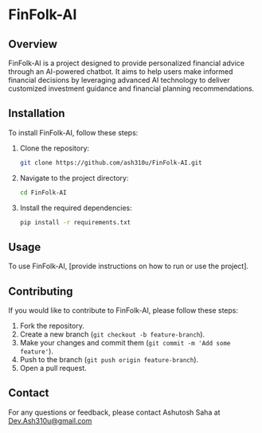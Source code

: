 # FinFolk-AI

## Overview
FinFolk-AI is a project designed to provide personalized financial advice through an AI-powered chatbot. It aims to help users make informed financial decisions by leveraging advanced AI technology to deliver customized investment guidance and financial planning recommendations.

<!-- ## Features
- Feature 1: [Description of feature 1]
- Feature 2: [Description of feature 2]
- Feature 3: [Description of feature 3] -->

## Installation
To install FinFolk-AI, follow these steps:

1. Clone the repository:
   ```bash
   git clone https://github.com/ash310u/FinFolk-AI.git
   ```
2. Navigate to the project directory:
   ```bash
   cd FinFolk-AI
   ```
3. Install the required dependencies:
   ```bash
   pip install -r requirements.txt
   ```

## Usage
To use FinFolk-AI, [provide instructions on how to run or use the project].

## Contributing
If you would like to contribute to FinFolk-AI, please follow these steps:
1. Fork the repository.
2. Create a new branch (`git checkout -b feature-branch`).
3. Make your changes and commit them (`git commit -m 'Add some feature'`).
4. Push to the branch (`git push origin feature-branch`).
5. Open a pull request.

## Contact
For any questions or feedback, please contact Ashutosh Saha at Dev.Ash310u@gmail.com
